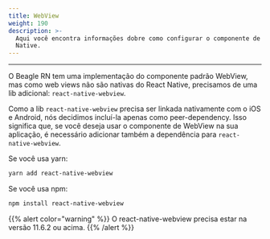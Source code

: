 ```yaml
---
title: WebView
weight: 190
description: >-
  Aqui você encontra informações dobre como configurar o componente de WebView no Beagle React
  Native.
---
```


---

O Beagle RN tem uma implementação do componente padrão WebView, mas como web views não são nativas
do React Native, precisamos de uma lib adicional: `react-native-webview`.

Como a lib `react-native-webview` precisa ser linkada nativamente com o iOS e Android, nós decidimos
incluí-la apenas como peer-dependency. Isso significa que, se você deseja usar o componente de
WebView na sua aplicação, é necessário adicionar também a dependência para `react-native-webview`.

Se você usa yarn:
```bash
yarn add react-native-webview
```

Se você usa npm:
```bash
npm install react-native-webview
```
{{% alert color="warning" %}}
O react-native-webview precisa estar na versão 11.6.2 ou acima.
{{% /alert %}}
